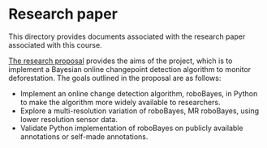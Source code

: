 # Research paper

This directory provides documents associated with the research paper associated with this course.

[The research proposal](https://github.com/pgr-me/rasmussen-705.603/blob/main/Research%20Paper/Research_Paper_Proposal_Peter_Rasmussen.pdf) provides the aims of the project, which is to implement a Bayesian online changepoint detection algorithm to monitor deforestation. The goals outlined in the proposal are as follows:
* Implement an online change detection algorithm, roboBayes, in Python to make the algorithm more widely available to researchers.
* Explore a multi-resolution variation of roboBayes, MR roboBayes, using lower resolution sensor data.
* Validate Python implementation of roboBayes on publicly available annotations or self-made annotations.
